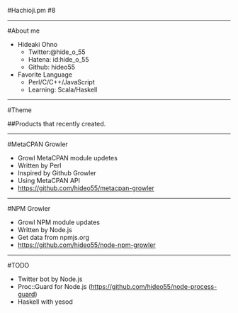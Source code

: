 #Hachioji.pm #8

---

#About me

* Hideaki Ohno
	* Twitter:@hide_o_55
	* Hatena: id:hide_o_55
	* Github: hideo55
* Favorite Language
	* Perl/C/C++/JavaScript
	* Learning: Scala/Haskell

---

#Theme

##Products that recently created.

---

#MetaCPAN Growler

* Growl MetaCPAN module updetes
* Written by Perl
* Inspired by Github Growler
* Using MetaCPAN API
* https://github.com/hideo55/metacpan-growler

---

#NPM Growler

* Growl NPM module updates
* Written by Node.js
* Get data from npmjs.org
* https://github.com/hideo55/node-npm-growler

---

#TODO

* Twitter bot by Node.js
* Proc::Guard for Node.js (https://github.com/hideo55/node-process-guard)
* Haskell with yesod


